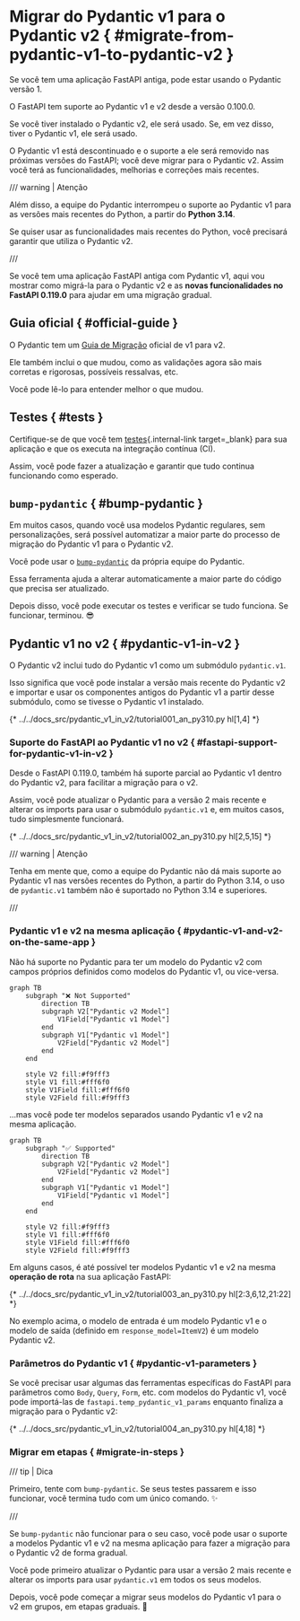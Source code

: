 # Migrar do Pydantic v1 para o Pydantic v2 { #migrate-from-pydantic-v1-to-pydantic-v2 }

Se você tem uma aplicação FastAPI antiga, pode estar usando o Pydantic versão 1.

O FastAPI tem suporte ao Pydantic v1 e v2 desde a versão 0.100.0.

Se você tiver instalado o Pydantic v2, ele será usado. Se, em vez disso, tiver o Pydantic v1, ele será usado.

O Pydantic v1 está descontinuado e o suporte a ele será removido nas próximas versões do FastAPI; você deve migrar para o Pydantic v2. Assim você terá as funcionalidades, melhorias e correções mais recentes.

/// warning | Atenção

Além disso, a equipe do Pydantic interrompeu o suporte ao Pydantic v1 para as versões mais recentes do Python, a partir do **Python 3.14**.

Se quiser usar as funcionalidades mais recentes do Python, você precisará garantir que utiliza o Pydantic v2.

///

Se você tem uma aplicação FastAPI antiga com Pydantic v1, aqui vou mostrar como migrá-la para o Pydantic v2 e as **novas funcionalidades no FastAPI 0.119.0** para ajudar em uma migração gradual.

## Guia oficial { #official-guide }

O Pydantic tem um <a href="https://docs.pydantic.dev/latest/migration/" class="external-link" target="_blank">Guia de Migração</a> oficial de v1 para v2.

Ele também inclui o que mudou, como as validações agora são mais corretas e rigorosas, possíveis ressalvas, etc.

Você pode lê-lo para entender melhor o que mudou.

## Testes { #tests }

Certifique-se de que você tem [testes](../tutorial/testing.md){.internal-link target=_blank} para sua aplicação e que os executa na integração contínua (CI).

Assim, você pode fazer a atualização e garantir que tudo continua funcionando como esperado.

## `bump-pydantic` { #bump-pydantic }

Em muitos casos, quando você usa modelos Pydantic regulares, sem personalizações, será possível automatizar a maior parte do processo de migração do Pydantic v1 para o Pydantic v2.

Você pode usar o <a href="https://github.com/pydantic/bump-pydantic" class="external-link" target="_blank">`bump-pydantic`</a> da própria equipe do Pydantic.

Essa ferramenta ajuda a alterar automaticamente a maior parte do código que precisa ser atualizado.

Depois disso, você pode executar os testes e verificar se tudo funciona. Se funcionar, terminou. 😎

## Pydantic v1 no v2 { #pydantic-v1-in-v2 }

O Pydantic v2 inclui tudo do Pydantic v1 como um submódulo `pydantic.v1`.

Isso significa que você pode instalar a versão mais recente do Pydantic v2 e importar e usar os componentes antigos do Pydantic v1 a partir desse submódulo, como se tivesse o Pydantic v1 instalado.

{* ../../docs_src/pydantic_v1_in_v2/tutorial001_an_py310.py hl[1,4] *}

### Suporte do FastAPI ao Pydantic v1 no v2 { #fastapi-support-for-pydantic-v1-in-v2 }

Desde o FastAPI 0.119.0, também há suporte parcial ao Pydantic v1 dentro do Pydantic v2, para facilitar a migração para o v2.

Assim, você pode atualizar o Pydantic para a versão 2 mais recente e alterar os imports para usar o submódulo `pydantic.v1` e, em muitos casos, tudo simplesmente funcionará.

{* ../../docs_src/pydantic_v1_in_v2/tutorial002_an_py310.py hl[2,5,15] *}

/// warning | Atenção

Tenha em mente que, como a equipe do Pydantic não dá mais suporte ao Pydantic v1 nas versões recentes do Python, a partir do Python 3.14, o uso de `pydantic.v1` também não é suportado no Python 3.14 e superiores.

///

### Pydantic v1 e v2 na mesma aplicação { #pydantic-v1-and-v2-on-the-same-app }

Não há suporte no Pydantic para ter um modelo do Pydantic v2 com campos próprios definidos como modelos do Pydantic v1, ou vice-versa.

```mermaid
graph TB
    subgraph "❌ Not Supported"
        direction TB
        subgraph V2["Pydantic v2 Model"]
            V1Field["Pydantic v1 Model"]
        end
        subgraph V1["Pydantic v1 Model"]
            V2Field["Pydantic v2 Model"]
        end
    end

    style V2 fill:#f9fff3
    style V1 fill:#fff6f0
    style V1Field fill:#fff6f0
    style V2Field fill:#f9fff3
```

...mas você pode ter modelos separados usando Pydantic v1 e v2 na mesma aplicação.

```mermaid
graph TB
    subgraph "✅ Supported"
        direction TB
        subgraph V2["Pydantic v2 Model"]
            V2Field["Pydantic v2 Model"]
        end
        subgraph V1["Pydantic v1 Model"]
            V1Field["Pydantic v1 Model"]
        end
    end

    style V2 fill:#f9fff3
    style V1 fill:#fff6f0
    style V1Field fill:#fff6f0
    style V2Field fill:#f9fff3
```

Em alguns casos, é até possível ter modelos Pydantic v1 e v2 na mesma **operação de rota** na sua aplicação FastAPI:

{* ../../docs_src/pydantic_v1_in_v2/tutorial003_an_py310.py hl[2:3,6,12,21:22] *}

No exemplo acima, o modelo de entrada é um modelo Pydantic v1 e o modelo de saída (definido em `response_model=ItemV2`) é um modelo Pydantic v2.

### Parâmetros do Pydantic v1 { #pydantic-v1-parameters }

Se você precisar usar algumas das ferramentas específicas do FastAPI para parâmetros como `Body`, `Query`, `Form`, etc. com modelos do Pydantic v1, você pode importá-las de `fastapi.temp_pydantic_v1_params` enquanto finaliza a migração para o Pydantic v2:

{* ../../docs_src/pydantic_v1_in_v2/tutorial004_an_py310.py hl[4,18] *}

### Migrar em etapas { #migrate-in-steps }

/// tip | Dica

Primeiro, tente com `bump-pydantic`. Se seus testes passarem e isso funcionar, você termina tudo com um único comando. ✨

///

Se `bump-pydantic` não funcionar para o seu caso, você pode usar o suporte a modelos Pydantic v1 e v2 na mesma aplicação para fazer a migração para o Pydantic v2 de forma gradual.

Você pode primeiro atualizar o Pydantic para usar a versão 2 mais recente e alterar os imports para usar `pydantic.v1` em todos os seus modelos.

Depois, você pode começar a migrar seus modelos do Pydantic v1 para o v2 em grupos, em etapas graduais. 🚶
